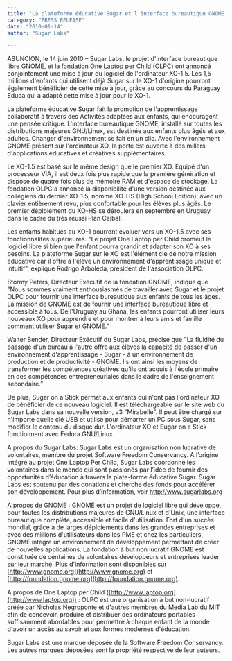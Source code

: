 ```yaml
---
title: "La plateforme éducative Sugar et l'interface bureautique GNOME désormais présents sur le nouvel XO 1.5 de la fondation OLPC, ainsi que le nouveau modèle XO-HS High School Edition"
category: "PRESS RELEASE"
date: "2010-01-14"
author: "Sugar Labs"

---
```

<!-- markdownlint-disable -->


ASUNCIÓN, le 14 juin 2010 – Sugar Labs, le projet d'interface bureautique
libre GNOME, et la fondation One Laptop per Child (OLPC) ont annoncé
conjointement une mise à jour du logiciel de l'ordinateur XO-1.5. Les 1,5
millions d'enfants qui utilisent déjà Sugar sur le XO-1 d'origine pourront
également bénéficier de cette mise à jour, grâce au concours du Paraguay Educa
qui a adapté cette mise à jour pour le XO-1.

La plateforme éducative Sugar fait la promotion de l'apprentissage
collaboratif à travers des Activités adaptées aux enfants, qui encouragent une
pensée critique. L'interface bureautique GNOME, installé sur toutes les
distributions majeures GNU/Linux, est destinée aux enfants plus âgés et aux
adultes. Changer d'environnement se fait en un clic. Avec l'environnement
GNOME présent sur l'ordinateur XO, la porte est ouverte à des millers
d'applications éducatives et créatives supplémentaires.

Le XO-1.5 est basé sur le même design que le premier XO. Equipé d'un
processeur VIA, il est deux fois plus rapide que la première génération et
dispose de quatre fois plus de mémoire RAM et d'espace de stockage. La
fondation OLPC a annoncé la disponibilité d'une version destinée aux
collégiens du dernier XO-1.5, nommé XO-HS (High School Edition), avec un
clavier entièrement revu, plus confortable pour les élèves plus âgés. Le
premier déploiement du XO-HS se déroulera en septembre en Uruguay dans le
cadre du très réussi Plan Ceibal.

Les enfants habitués au XO-1 pourront évoluer vers un XO-1.5 avec ses
fonctionnalités supérieures. "Le projet One Laptop per Child promeut le
logiciel libre si bien que l'enfant pourra grandir et adapter son XO à ses
besoins. La plateforme Sugar sur le XO est l'élément clé de notre mission
éducative car il offre à l'élève un environnement d'apprentissage unique et
intuitif", explique Rodrigo Arboleda, président de l'association OLPC.

Stormy Peters, Directeur Exécutif de la fondation GNOME, indique que "Nous
sommes vraiment enthousiasmés de travailler avec Sugar et le projet OLPC pour
fournir une interface bureautique aux enfants de tous les âges. La mission de
GNOME est de fournir une interface bureautique libre et accessible à tous. De
l'Uruguay au Ghana, les enfants pourront utiliser leurs nouveaux XO pour
apprendre et pour montrer à leurs amis et famille comment utiliser Sugar et
GNOME."

Walter Bender, Directeur Exécutif du Sugar Labs, précise que "La fluidité du
passage d'un bureau à l'autre offre aux élèves la capacité de passer d'un
environnement d'apprentissage - Sugar - à un environnement de production et de
productivité - GNOME. Ils ont ainsi les moyens de transformer les compétences
créatives qu'ils ont acquis à l'école primaire en des compétences
entrepreneuriales dans le cadre de l'enseignement secondaire."

De plus, Sugar on a Stick permet aux enfants qui n'ont pas l'ordinateur XO de
bénéficier de ce nouveau logiciel. Il est téléchargeable sur le site web du
Sugar Labs dans sa nouvelle version, v3 "Mirabelle". Il peut être chargé sur
n'importe quelle clé USB et utilisé pour démarrer un PC sous Sugar, sans
modifier le contenu du disque dur. L'ordinateur XO et Sugar on a Stick
fonctionnent avec Fedora GNU/Linux.

A propos du Sugar Labs: Sugar Labs est un organisation non lucrative de
volontaires, membre du projet Software Freedom Conservancy. A l’origine
intégré au projet One Laptop Per Child, Sugar Labs coordonne les volontaires
dans le monde qui sont passionés par l’idée de fournir des opportunités
d’éducation à travers la plate-forme éducative Sugar. Sugar Labs est soutenu
par des donations et cherche des fonds pour accélérer son développement. Pour
plus d’information, voir <http://www.sugarlabs.org>

A propos de GNOME : GNOME est un projet de logiciel libre qui développe, pour
toutes les distributions majeures de GNU/Linux et d'Unix, une interface
bureautique complète, accessible et facile d'utilisation. Fort d'un succès
mondial, grâce à de larges déploiements dans les grandes entreprises et avec
des millions d'utilisateurs dans les PME et chez les particuliers, GNOME
intègre un environnement de développement permettant de créer de nouvelles
applications. La fondation à but non lucratif GNOME est constituée de
centaines de volontaires développeurs et entreprises leader sur leur marché.
Plus d'information sont disponibles sur [http://www.gnome.org](http://www.gnome.org) et
[http://foundation.gnome.org](http://foundation.gnome.org).

A propos de One Laptop per Child ([http://www.laptop.org](http://www.laptop.org)) : OLPC est une
organisation à but non-lucratif créée par Nicholas Negroponte et d'autres
membres du Media Lab du MIT afin de concevoir, produire et distribuer des
ordinateurs portables suffisamment abordables pour permettre à chaque enfant
de la monde d'avoir un accès au savoir et aux formes modernes d'éducation.

Sugar Labs est une marque déposée de la Software Freedom Conservancy. Les
autres marques déposées sont la propriété respective de leur auteurs.

